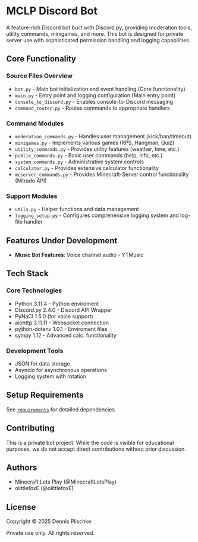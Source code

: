 # MCLP Discord Bot

A feature-rich Discord bot built with Discord.py, providing moderation tools, utility commands, minigames, and more. This bot is designed for private server use with sophisticated permission handling and logging capabilities.

## Core Functionality

### Source Files Overview

- `bot.py` - Main bot initialization and event handling (Core functionality)
- `main.py` - Entry point and logging configuration (Main entry point)
- `console_to_discord.py` - Enables console-to-Discord messaging
- `command_router.py` - Routes commands to appropriate handlers

### Command Modules

- `moderation_commands.py` - Handles user management (kick/ban/timeout)
- `minigames.py` - Implements various games (RPS, Hangman, Quiz)
- `utility_commands.py` - Provides utility features (weather, time, etc.)
- `public_commands.py` - Basic user commands (help, info, etc.)
- `system_commands.py` - Administrative system controls
- `calculator.py` - Provides extensive calculator functionality
- `mcserver_commands.py` - Provides Minecraft-Server control functionality (Nitrado API)

### Support Modules

- `utils.py` - Helper functions and data management
- `logging_setup.py` - Configures comprehensive logging system and log-file handler

## Features Under Development

- **Music Bot Features**: Voice channel audio - YTMusic

## Tech Stack

### Core Technologies

- Python 3.11.4 - Python enviroment
- Discord.py 2.4.0 - Discord API Wrapper
- PyNaCl 1.5.0 (for voice support)
- aiohttp 3.11.11 - Websocket connection
- python-dotenv 1.0.1 - Enviroment files
- sympy 1.12 - Advanced calc. functionality

### Development Tools

- JSON for data storage
- Asyncio for asynchronous operations
- Logging system with rotation

## Setup Requirements

See [`requirements`](./requirements.txt) for detailed dependencies.

## Contributing

This is a private bot project. While the code is visible for educational purposes, we do not accept direct contributions without prior discussion.

## Authors

- Minecraft Lets Play (@MinecraftLetsPlay)
- olittlefoxE (@olittlefoxE)

## License

Copyright © 2025 Dennis Plischke

Private use only. All rights reserved.

